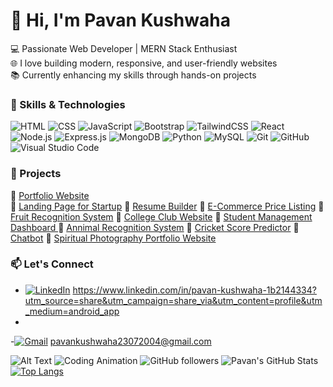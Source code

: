 # 👋 Hi, I'm Pavan Kushwaha

💻 Passionate Web Developer | MERN Stack Enthusiast  
🌐 I love building modern, responsive, and user-friendly websites  
📚 Currently enhancing my skills through hands-on projects  

### 🚀 Skills & Technologies
![HTML](https://img.shields.io/badge/HTML5-E34F26?style=for-the-badge&logo=html5&logoColor=white)
![CSS](https://img.shields.io/badge/CSS3-1572B6?style=for-the-badge&logo=css3&logoColor=white)
![JavaScript](https://img.shields.io/badge/JavaScript-F7DF1E?style=for-the-badge&logo=javascript&logoColor=black)
![Bootstrap](https://img.shields.io/badge/Bootstrap-7952B3?style=for-the-badge&logo=bootstrap&logoColor=white)
![TailwindCSS](https://img.shields.io/badge/Tailwind_CSS-38B2AC?style=for-the-badge&logo=tailwind-css&logoColor=white)
![React](https://img.shields.io/badge/React-20232A?style=for-the-badge&logo=react&logoColor=61DAFB)
![Node.js](https://img.shields.io/badge/Node.js-339933?style=for-the-badge&logo=nodedotjs&logoColor=white)
![Express.js](https://img.shields.io/badge/Express.js-000000?style=for-the-badge&logo=express&logoColor=white)
![MongoDB](https://img.shields.io/badge/MongoDB-4EA94B?style=for-the-badge&logo=mongodb&logoColor=white)
![Python](https://img.shields.io/badge/Python-3776AB?style=flat&logo=python&logoColor=white)
![MySQL](https://img.shields.io/badge/MySQL-005C84?style=flat&logo=mysql&logoColor=white)
![Git](https://img.shields.io/badge/Git-F05032?style=for-the-badge&logo=git&logoColor=white)
![GitHub](https://img.shields.io/badge/GitHub-181717?style=for-the-badge&logo=github&logoColor=white)
![Visual Studio Code](https://img.shields.io/badge/VS_Code-007ACC?style=for-the-badge&logo=visual-studio-code&logoColor=white)


### 🧰 Projects
🔗 [Portfolio Website](https://pavankushwaha23.kesug.com)    
🔗 [Landing Page for Startup](https://lovely-moonbeam-4270fc.netlify.app/)
🔗 [Resume Builder](https://pavankushwaha23.github.io/Resume_Builder/) 
🔗 [E-Commerce Price Listing](https://prismatic-brioche-545d65.netlify.app/)
🔗 [Fruit Recognition System](https://p49anu18.great-site.net/?i=1)
🔗 [College Club Website](https://wonderful-granita-0c6886.netlify.app/)
🔗 [Student Management Dashboard ](https://charming-pony-cea3ce.netlify.app/)
🔗 [Annimal Recognition System](https://boisterous-liger-56cbde.netlify.app/)
🔗 [Cricket Score Predictor](https://pavankushwaha23.github.io/portfolio2/)
🔗 [Chatbot](https://pasa23.kesug.com/)
🔗 [Spiritual Photography Portfolio Website](https://rococo-naiad-e44513.netlify.app/)

### 📫 Let's Connect
- [![LinkedIn](https://img.shields.io/badge/LinkedIn-0A66C2?style=flat&logo=linkedin&logoColor=white)](https://www.linkedin.com/in/your-username/) https://www.linkedin.com/in/pavan-kushwaha-1b2144334?utm_source=share&utm_campaign=share_via&utm_content=profile&utm_medium=android_app
- 
-[![Gmail](https://img.shields.io/badge/Gmail-D14836?style=flat&logo=gmail&logoColor=white)](mailto:pavankushwaha23072004@gmail.com) pavankushwaha23072004@gmail.com

![Alt Text](https://media.giphy.com/media/your-animation-link.gif)
![Coding Animation](https://media.giphy.com/media/qgQUggAC3Pfv687qPC/giphy.gif)
![GitHub followers](https://img.shields.io/github/followers/PavanKushwaha23?label=Follow&style=social)
![Pavan's GitHub Stats](https://github-readme-stats.vercel.app/api?username=PavanKushwaha23&show_icons=true&theme=react)
[![Top Langs](https://github-readme-stats.vercel.app/api/top-langs/?username=PavanKushwaha23&layout=compact)](https://github.com/anuraghazra/github-readme-stats)

